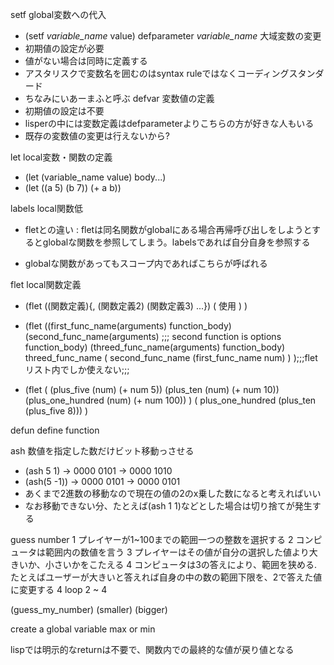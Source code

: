 setf global変数への代入
* (setf *variable_name* value)
defparameter *variable_name* 大域変数の変更
* 初期値の設定が必要
* 値がない場合は同時に定義する
* アスタリスクで変数名を囲むのはsyntax ruleではなくコーディングスタンダード
* ちなみにいあーまふと呼ぶ
defvar 変数値の定義
* 初期値の設定は不要
* lisperの中には変数定義はdefparameterよりこちらの方が好きな人もいる
* 既存の変数値の変更は行えないから?

let local変数・関数の定義
* (let (variable_name value)
        body...)
* (let ((a 5) (b 7))
        (+ a b))

labels local関数低
* fletとの違い : fletは同名関数がglobalにある場合再帰呼び出しをしようとするとglobalな関数を参照してしまう。labelsであれば自分自身を参照する

* globalな関数があってもスコープ内であればこちらが呼ばれる

flet local関数定義
* (flet ((関数定義){, (関数定義2) (関数定義3) ...})
        ( 使用 )
    )
* (flet ((first_func_name(arguments)
            function_body)
        (second_func_name(arguments) ;;; second function is options
             function_body)
        (threed_func_name(arguments)
            function_body)
        threed_func_name ( second_func_name (first_func_name num) )
        );;;fletリスト内でしか使えない;;;

* (flet (
       (plus_five (num)
            (+ num 5))
       (plus_ten (num)
            (+ num 10))
       (plus_one_hundred (num)
            (+ num 100))
       )
    ( plus_one_hundred (plus_ten (plus_five 8)))
)

defun define function

ash 数値を指定した数だけビット移動っさせる
* (ash 5 1) -> 0000 0101 -> 0000 1010
* (ash(5 -1)) -> 0000 0101 -> 0000 0101
* あくまで2進数の移動なので現在の値の2のx乗した数になると考えればいい
* なお移動できない分、たとえば(ash 1 1)などとした場合は切り捨てが発生する



guess number
1 プレイヤーが1~100までの範囲一つの整数を選択する
2 コンピュータは範囲内の数値を言う
3 プレイヤーはその値が自分の選択した値より大きいか、小さいかをこたえる
4 コンピュータは3の答えにより、範囲を狭める.たとえばユーザーが大きいと答えれば自身の中の数の範囲下限を、2で答えた値に変更する
4 loop 2 ~ 4

(guess_my_number)
(smaller)
(bigger)

create a global variable max or min


lispでは明示的なreturnは不要で、関数内での最終的な値が戻り値となる
